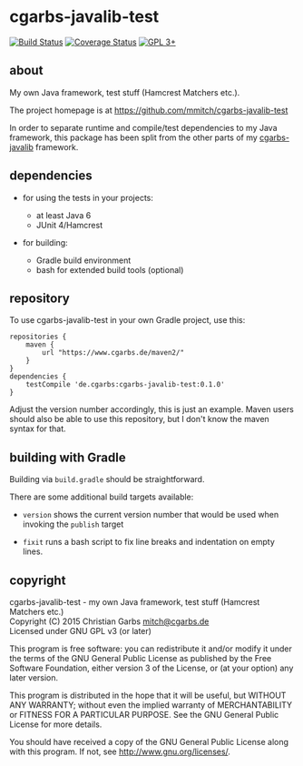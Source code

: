 cgarbs-javalib-test
===================

[![Build Status](https://travis-ci.org/mmitch/cgarbs-javalib-test.svg?branch=master)](https://travis-ci.org/mmitch/cgarbs-javalib-test)
[![Coverage Status](https://codecov.io/github/mmitch/cgarbs-javalib-test/coverage.svg?branch=master)](https://codecov.io/github/mmitch/cgarbs-javalib-test?branch=master)
[![GPL 3+](https://img.shields.io/badge/license-GPL%203%2B-blue.svg)](http://www.gnu.org/licenses/gpl-3.0-standalone.html)


about
-----

My own Java framework, test stuff (Hamcrest Matchers etc.).

The project homepage is at <https://github.com/mmitch/cgarbs-javalib-test>

In order to separate runtime and compile/test dependencies to my Java
framework, this package has been split from the other parts of my
[cgarbs-javalib][1] framework.

[1]: <https://github.com/mmitch/cgarbs-javalib>


dependencies
------------

- for using the tests in your projects:
  - at least Java 6
  - JUnit 4/Hamcrest

- for building:
  - Gradle build environment
  - bash for extended build tools (optional)


repository
----------

To use cgarbs-javalib-test in your own Gradle project, use this:

    repositories {
    	maven {
    		url "https://www.cgarbs.de/maven2/"
    	}
    }
    dependencies {
    	testCompile 'de.cgarbs:cgarbs-javalib-test:0.1.0'
    }

Adjust the version number accordingly, this is just an example.  Maven
users should also be able to use this repository, but I don't know the
maven syntax for that.


building with Gradle
--------------------

Building via ``build.gradle`` should be straightforward.

There are some additional build targets available:

* ``version`` shows the current version number that would be used when
  invoking the ``publish`` target

* ``fixit`` runs a bash script to fix line breaks and indentation on
  empty lines.


copyright
---------

cgarbs-javalib-test - my own Java framework, test stuff (Hamcrest Matchers etc.)  
Copyright (C) 2015  Christian Garbs <mitch@cgarbs.de>  
Licensed under GNU GPL v3 (or later)

This program is free software: you can redistribute it and/or modify
it under the terms of the GNU General Public License as published by
the Free Software Foundation, either version 3 of the License, or
(at your option) any later version.

This program is distributed in the hope that it will be useful,
but WITHOUT ANY WARRANTY; without even the implied warranty of
MERCHANTABILITY or FITNESS FOR A PARTICULAR PURPOSE.  See the
GNU General Public License for more details.

You should have received a copy of the GNU General Public License
along with this program.  If not, see <http://www.gnu.org/licenses/>.
